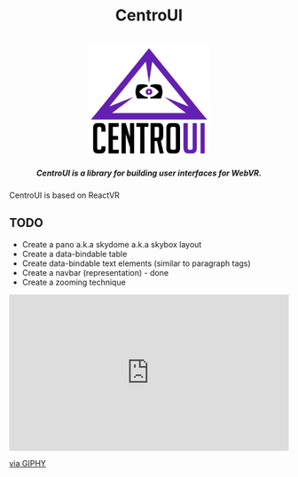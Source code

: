 <h1 align="center">CentroUI</h1>

<br/>

<div align="center">
  <img src="https://github.com/Centroida/CentroUI/raw/master/centroui.png" height="200">
</div>

<h5 align="center">
CentroUI is a library for building user interfaces for WebVR.
</h5>


</div>



CentroUI is based on ReactVR

## TODO 
- Create a pano a.k.a skydome a.k.a skybox layout
- Create a data-bindable table
- Create data-bindable text elements (similar to paragraph tags)
- Create a navbar (representation) - done
- Create a zooming technique

<div style="width:100%;height:0;padding-bottom:56%;position:relative;"><iframe src="https://giphy.com/embed/qFjklRTf0opsQ" width="100%" height="100%" style="position:absolute" frameBorder="0" class="giphy-embed" allowFullScreen></iframe></div><p><a href="https://giphy.com/gifs/qFjklRTf0opsQ">via GIPHY</a></p>

